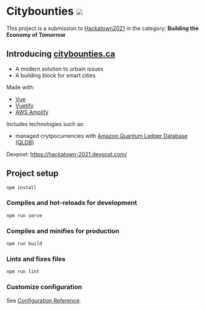 # Citybounties ![](https://www.citybounties.ca/)
This project is a submission to [Hackatown2021](https://hackatown-2021.devpost.com/) in the category:
**Building the Economy of Tomorrow**

## Introducing [citybounties.ca](https://www.citybounties.ca/)
* A modern solution to urbain issues
* A building block for smart cities

Made with:
* [Vue](https://vuejs.org/)
* [Vuetify](https://vuetifyjs.com/en/)
* [AWS Amplify](https://aws.amazon.com/amplify/)

Includes technologies such as:
* managed crytpocurrencies with [Amazon Quantum Ledger Database (QLDB)](https://aws.amazon.com/qldb/)

Devpost: https://hackatown-2021.devpost.com/
## Project setup
```
npm install
```

### Compiles and hot-reloads for development
```
npm run serve
```

### Compiles and minifies for production
```
npm run build
```

### Lints and fixes files
```
npm run lint
```

### Customize configuration
See [Configuration Reference](https://cli.vuejs.org/config/).
